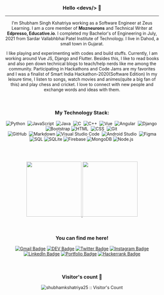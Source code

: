 <div align="center">
  
### Hello &lt;devs/&gt; 👋
---
  
I'm Shubham Singh Kshatriya working as a Software Engineer at Zeus Learning. I am a core member of **Mozneurons** and Technical Writer at **Edpresso, Educative.io**. I completed my Bachelor's of Engineering in July, 2021 from Sardar Vallabhbhai Patel Institute of Technology. I live in Dahod, a small town in Gujarat.

I like playing and experimenting with codes and build stuffs. Currently, I am working around Vue JS, Django and Flutter. Besides this, I like to read books and also pen down technical blogs to teach/help nerds like me among the community.  Participating in Hackathons and Code Jams are my favorites and I was a finalist of Smart India Hackathon-2020(Software Edition) In my leisure time, I listen to songs, watch movies and animes(quite a big fan of this) and play chess and cricket. I love to connect with new people and exchange words and ideas with them.
<br />
<br /> 
<br /> 

### My Technology Stack:

![Python](https://img.shields.io/badge/-Python-05122A?style=flat&logo=python)&nbsp;
![JavaScript](https://img.shields.io/badge/-JavaScript-05122A?style=flat&logo=javascript)&nbsp;
![Java](https://img.shields.io/badge/-Java-05122A?style=flat&logo=Java&logoColor=FFA518)&nbsp;
![C](https://img.shields.io/badge/-C-05122A?style=flat&logo=C&logoColor=A8B9CC)&nbsp;
![C++](https://img.shields.io/badge/-C++-05122A?style=flat&logo=C%2B%2B&logoColor=00599C)&nbsp;
![Vue](https://img.shields.io/badge/-Vue-05122A?style=flat&logo=vue)&nbsp;
![Angular](https://img.shields.io/badge/-Angular-05122A?style=flat&logo=angular)&nbsp;
![Django](https://img.shields.io/badge/-Django-05122A?style=flat&logo=django&logoColor=white)&nbsp;
![Bootstrap](https://img.shields.io/badge/-Bootstrap-05122A?style=flat&logo=bootstrap&logoColor=563D7C)
![HTML](https://img.shields.io/badge/-HTML-05122A?style=flat&logo=HTML5)&nbsp;
![CSS](https://img.shields.io/badge/-CSS-05122A?style=flat&logo=CSS3&logoColor=1572B6)&nbsp;
![Git](https://img.shields.io/badge/-Git-05122A?style=flat&logo=git)&nbsp;\
![GitHub](https://img.shields.io/badge/-GitHub-05122A?style=flat&logo=github)&nbsp;
![Markdown](https://img.shields.io/badge/-Markdown-05122A?style=flat&logo=markdown)
![Visual Studio Code](https://img.shields.io/badge/-Visual%20Studio%20Code-05122A?style=flat&logo=visual-studio-code&logoColor=007ACC)&nbsp;
![Android Studio](https://img.shields.io/badge/-Android%20Studio-05122A?style=flat&logo=android-studio&logoColor=green)&nbsp;
![Figma](https://img.shields.io/badge/-Figma-05122A?style=flat&logo=figma)
![SQL](https://img.shields.io/badge/-SQL-05122A?style=flat&logo=sql)
![SQLite](https://img.shields.io/badge/-SQLite-05122A?style=flat&logo=sqlite)
![Firebase](https://img.shields.io/badge/-Firebase-05122A?style=flat&logo=firebase)
![MongoDB](https://img.shields.io/badge/-MongoDB-05122A?style=flat&logo=mongodb)
![Node.js](https://img.shields.io/badge/-Node.js-05122A?style=flat&logo=node.js)&nbsp;
 <!-- ![React](https://img.shields.io/badge/-React-05122A?style=flat&logo=react)&nbsp; -->
<br />
<br /> 
<br /> 
  
<a href="https://github.com/shubhamkshatriya25">
  <img height="180em" src="https://github-readme-stats-eight-theta.vercel.app/api?username=shubhamkshatriya25&show_icons=true&theme=dark&include_all_commits=true&count_private=true"/>
  <img height="180em" src="https://github-readme-stats-eight-theta.vercel.app/api/top-langs/?username=shubhamkshatriya25&layout=compact&langs_count=6&theme=dark"/>
</a>
<br />
<br /> 
<br /> 
  
### You can find me here! 
[![Gmail Badge](https://img.shields.io/badge/-Gmail-c14438?style=flat-square&logo=Gmail&logoColor=white&link=mailto:shubhamkshatriya521@gmail.com)](mailto:shubhamkshatriya521@gmail.com)
[![DEV Badge](https://img.shields.io/badge/-DEV.to-000?style=flat-square&logo=dev.to&logoColor=white&link=https://dev.to/shubhamkshatriya25)](https://dev.to/shubhamkshatriya25)
[![Twitter Badge](https://img.shields.io/badge/-Twitter-1da1f2?style=flat-square&labelColor=1da1f2&logo=twitter&logoColor=white&link=https://www.twitter.com/_weltonfelix/)](https://twitter.com/shubhHAM_)
[![Instagram Badge](https://img.shields.io/badge/-Instagram-e1306c?style=flat-square&labelColor=e1306c&logo=instagram&logoColor=white&link=https://www.instagram.com/s.h.u.b.h.a.m._25/)](https://www.instagram.com/s.h.u.b.h.a.m._25/)
[![LinkedIn Badge](https://img.shields.io/badge/-LinkedIn-0077b5?style=flat-square&labelColor=0077b5&logo=linkedin&logoColor=white&link=https://www.linkedin.com/in/shubhamkshatriya25/)](https://www.linkedin.com/in/shubhamkshatriya25/)
[![Portfolio Badge](https://img.shields.io/badge/-Portfolio-fd1d1d?style=flat-square&labelColor=fd1d1d&logo=profile&logoColor=white&link=https://shubhamkshatriya25.github.io)](https://shubhamkshatriya25.github.io)
[![Hackerrank Badge](https://img.shields.io/badge/-HackerRank-000?style=flat-square&labelColor=000&logo=hackerrank&logoColor=white&link=https://www.hackerrank.com/shub_ham_25)](https://www.hackerrank.com/shub_ham_25)
<br />
<br />
<br /> 

### Visitor's count :eyes:
<img src="https://profile-counter.glitch.me/{shubhamkshatriya25}/count.svg" alt="shubhamkshatriya25 :: Visitor's Count" />
</div>
<br />
<br />
<br /> 
<!--
**shubhamkshatriya25/shubhamkshatriya25** is a ✨ _special_ ✨ repository because its `README.md` (this file) appears on your GitHub profile.
